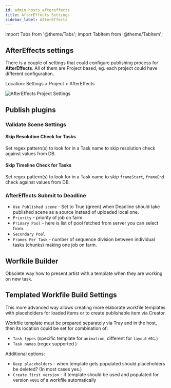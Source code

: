 ```yaml
---
id: admin_hosts_aftereffects
title: AfterEffects Settings
sidebar_label: AfterEffects
---
```


import Tabs from '@theme/Tabs';
import TabItem from '@theme/TabItem';

## AfterEffects settings

There is a couple of settings that could configure publishing process for **AfterEffects**.
All of them are Project based, eg. each project could have different configuration.

Location: Settings > Project > AfterEffects

![AfterEffects Project Settings](assets/admin_hosts_aftereffects_settings.png)

## Publish plugins

### Validate Scene Settings

#### Skip Resolution Check for Tasks

Set regex pattern(s) to look for in a Task name to skip resolution check against values from DB.

#### Skip Timeline Check for Tasks

Set regex pattern(s) to look for in a Task name to skip `frameStart`, `frameEnd` check against values from DB.

### AfterEffects Submit to Deadline

* `Use Published scene` - Set to True (green) when Deadline should take published scene as a source instead of uploaded local one.
* `Priority` - priority of job on farm
* `Primary Pool` - here is list of pool fetched from server you can select from.
* `Secondary Pool`
* `Frames Per Task` - number of sequence division between individual tasks (chunks)
making one job on farm.

## Worfkile Builder

Obsolete way how to present artist with a template when they are working on new task.

## Templated Workfile Build Settings

This more advanced way allows creating more elaborate workfile templates with placeholders for loaded items or to create publishable item via Creator.

Workfile template must be prepared separately via Tray and in the host, then its location could be set for combination of:
- `Task types` (specific template for `animation`, different for `layout` etc.)
- `Task names` (regex supported )

Additional options:
- `Keep placeholders` - when template gets populated should placeholders be deleted? (In most cases yes.)
- `Create first version` - if template should be used and populated for version `v001` of a workfile automatically
